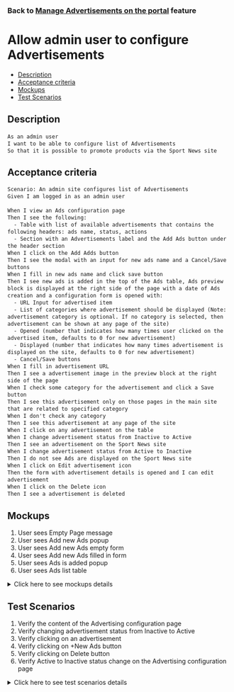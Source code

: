 ### Back to [Manage Advertisements on the portal](../../) feature

# Allow admin user to configure Advertisements

- [Description](#description)
- [Acceptance criteria](#acceptance-criteria)
- [Mockups](#mockups)
- [Test Scenarios](#test-scenarios)

## Description

    As an admin user
    I want to be able to configure list of Advertisements  
    So that it is possible to promote products via the Sport News site

## Acceptance criteria

    Scenario: An admin site configures list of Advertisements 
    Given I am logged in as an admin user

    When I view an Ads configuration page
    Then I see the following:
      - Table with list of available advertisements that contains the following headers: ads name, status, actions
      - Section with an Advertisements label and the Add Ads button under the header section 
    When I click on the Add Adds button
    Then I see the modal with an input for new ads name and a Cancel/Save buttons
    When I fill in new ads name and click save button
    Then I see new ads is added in the top of the Ads table, Ads preview block is displayed at the right side of the page with a date of Ads creation and a configuration form is opened with:
      - URL Input for advertised item 
      - List of categories where advertisement should be displayed (Note: advertisement category is optional. If no category is selected, then advertisement can be shown at any page of the site)
      - Opened (number that indicates how many times user clicked on the advertised item, defaults to 0 for new advertisement)
      - Displayed (number that indicates how many times advertisement is displayed on the site, defaults to 0 for new advertisement)
      - Cancel/Save buttons
    When I fill in advertisement URL
    Then I see a advertisement image in the preview block at the right side of the page
    When I check some category for the advertisement and click a Save button
    Then I see this advertisement only on those pages in the main site that are related to specified category
    When I don't check any category
    Then I see this advertisement at any page of the site
    When I click on any advertisement on the table
    When I change advertisement status from Inactive to Active 
    Then I see an advertisement on the Sport News site
    When I change advertisement status from Active to Inactive
    Then I do not see Ads are displayed on the Sport News site
    When I click on Edit advertisement icon
    Then the form with advertisement details is opened and I can edit advertisement
    When I click on the Delete icon
    Then I see a advertisement is deleted

## Mockups

1. User sees Empty Page message
2. User sees Add new Ads popup
3. User sees Add new Ads empty form
4. User sees Add new Ads filled in form
5. User sees Ads is added popup
6. User sees Ads list table

<details>
  <summary>Click here to see mockups details</summary>

**1. User sees Empty Page message:**

![Empty Page Screen](/products/sport_news_portal/web_application_features/manage_ads/images/no_ads_added.png)

**2. User sees Add new Ads popup:**

![Add new Ads popup](/products/sport_news_portal/web_application_features/manage_ads/images/add_new_ads_popup.png)

**3. User sees Add new Ads empty form**

![New Ads empty form Screen](/products/sport_news_portal/web_application_features/manage_ads/images/add_new_ads.png)

**4. User sees Add new Ads filled in form**

![New Ads filled in form Screen](/products/sport_news_portal/web_application_features/manage_ads/images/add_new_ads_filled_in_form.png)

**5. User sees Ads is added popup**

![Ads is added popup](/products/sport_news_portal/web_application_features/manage_ads/images/ads_is_saved_popup.png)

**6. User sees Ads list table**

![Ads list Screen](/products/sport_news_portal/web_application_features/manage_ads/images/ads_list.png)


</details>

## Test Scenarios

1. Verify the content of the Advertising configuration page
2. Verify changing advertisement status from Inactive to Active
3. Verify clicking on an advertisement 
4. Verify clicking on +New Ads button
5. Verify clicking on Delete button
6. Verify Active to Inactive status change on the Advertising configuration page

<details>
  <summary>Click here to see test scenarios details</summary>

### **#1. Verify the content of the Advertising configuration page**

|#|Steps|Expected Result
------|-------|----------
|1|Go to the Sport News site|
|2|Log in your admin account|
|3|Navigate to Advertising configuration page|
|4|Observe the content of the page|Such elements should be present:<br>- Table with the following headers: Ads Name, Status, Actions<br>- Section with an Advertisements label and the Add Advertisement button under the header section 

### **#2. Verify changing advertisement status from Inactive to Active**

|#|Steps|Expected Result
------|-------|----------
|1|Go to the Sport News site|
|2|Log in your admin account|
|3|Navigate to Advertising configuration page|
|4|Сhange advertisement status from Inactive to Active|Advertisement is shown on the main site

### **#3. Verify clicking on an advertisement**

|#|Steps|Expected Result
------|-------|----------
|1|Go to the Sport News site|
|2|Log in your admin account|
|3|Navigate to Advertising configuration page|
|4|Click on any Advertisement on the table|The advertisement image preview block is opened at the right side of the page with an advertisement photo and a created date

### **#4. Verify clicking on +New Ads button**

|#|Steps|Expected Result
------|-------|----------
|1|Go to the Sport News site|
|2|Log in your admin account|
|3|Navigate to Advertising configuration page|
|4|Click on +New Ads button|The dialog with name input and Cancel and Save buttons appear
|5|Fill in the Advertisement name|The new advertisement is displayed at the top of the advertisements table with Inactive status 

### **#5. Verify clicking on Delete button**

|#|Steps|Expected Result
------|-------|----------
|1|Go to the Sport News site|
|2|Log in your admin account|
|3|Navigate to Advertising configuration page|
|4|Click on Delete button near any Ad from the list|The advertisement is deleted

### **#6. Verify Active to Inactive status change on the Advertising configuration page**

|#|Steps|Expected Result
------|-------|----------
|1|Go to the Sport News site|
|2|Log in your admin account|
|3|Navigate to Advertising configuration page|
|4|Сhange advertisement status from Active to Inactive|Ad is not displayed on the Sport News site

</details>
